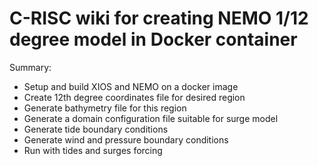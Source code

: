 C-RISC wiki for creating NEMO 1/12 degree model in Docker container
============================================================

Summary:
* Setup and build XIOS and NEMO on a docker image
* Create 12th degree coordinates file for desired region
* Generate bathymetry file for this region
* Generate a domain configuration file suitable for surge model
* Generate tide boundary conditions
* Generate wind and pressure boundary conditions
* Run with tides and surges forcing
